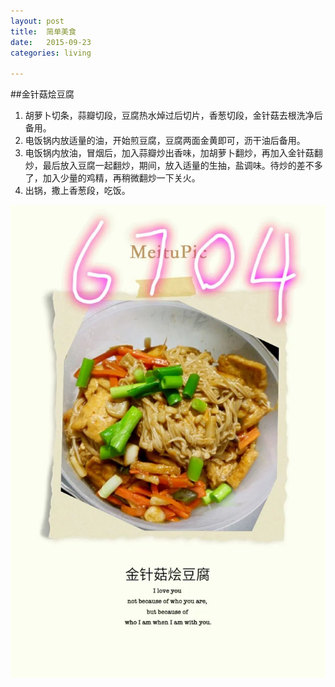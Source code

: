 ```yaml
---
layout: post
title:  简单美食  
date:   2015-09-23
categories: living   

---
```



##金针菇烩豆腐


1. 胡萝卜切条，蒜瓣切段，豆腐热水焯过后切片，香葱切段，金针菇去根洗净后备用。  
2. 电饭锅内放适量的油，开始煎豆腐，豆腐两面金黄即可，沥干油后备用。  
3. 电饭锅内放油，冒烟后，加入蒜瓣炒出香味，加胡萝卜翻炒，再加入金针菇翻炒，最后放入豆腐一起翻炒，期间，放入适量的生抽，盐调味。待炒的差不多了，加入少量的鸡精，再稍微翻炒一下关火。  
4. 出锅，撒上香葱段，吃饭。  

![](/resource/img/简单美食/金针菇烩豆腐.png)
